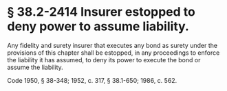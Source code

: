 # § 38.2-2414 Insurer estopped to deny power to assume liability.

<p>Any fidelity and surety insurer that executes any bond as surety under the provisions of this chapter shall be estopped, in any proceedings to enforce the liability it has assumed, to deny its power to execute the bond or assume the liability.</p><p>Code 1950, § 38-348; 1952, c. 317, § 38.1-650; 1986, c. 562.</p>